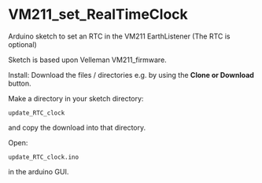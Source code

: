 # VM211_set_RealTimeClock

Arduino sketch to set an RTC  in the VM211 EarthListener (The RTC is optional) 

Sketch is based upon Velleman VM211_firmware.

Install:
Download the files / directories e.g. by using the **Clone or Download** button.

Make a directory in your sketch directory:

    update_RTC_clock
    
and copy the download into that directory.

Open:

    update_RTC_clock.ino
    
in the arduino GUI.

